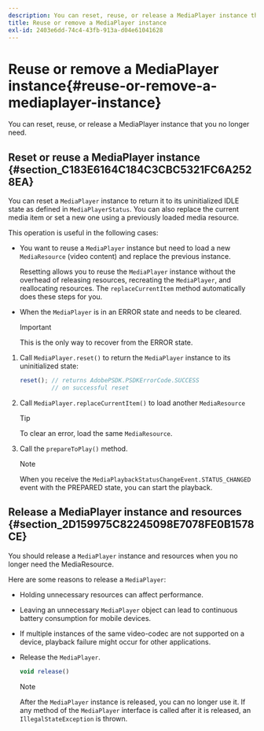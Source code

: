```yaml
---
description: You can reset, reuse, or release a MediaPlayer instance that you no longer need.
title: Reuse or remove a MediaPlayer instance
exl-id: 2403e6dd-74c4-43fb-913a-d04e61041628
---
```

# Reuse or remove a MediaPlayer instance{#reuse-or-remove-a-mediaplayer-instance}

You can reset, reuse, or release a MediaPlayer instance that you no longer need.

## Reset or reuse a MediaPlayer instance {#section_C183E6164C184C3CBC5321FC6A2528EA}

You can reset a `MediaPlayer` instance to return it to its uninitialized IDLE state as defined in `MediaPlayerStatus`. You can also replace the current media item or set a new one using a previously loaded media resource.

This operation is useful in the following cases:

* You want to reuse a `MediaPlayer` instance but need to load a new `MediaResource` (video content) and replace the previous instance.

  Resetting allows you to reuse the `MediaPlayer` instance without the overhead of releasing resources, recreating the `MediaPlayer`, and reallocating resources. The `replaceCurrentItem` method automatically does these steps for you. 

* When the `MediaPlayer` is in an ERROR state and needs to be cleared. 

  >[!IMPORTANT]
  >
  >This is the only way to recover from the ERROR state.

1. Call `MediaPlayer.reset()` to return the `MediaPlayer` instance to its uninitialized state: 

   ```js
   reset(); // returns AdobePSDK.PSDKErrorCode.SUCCESS 
            // on successful reset
   ```

1. Call `MediaPlayer.replaceCurrentItem()` to load another `MediaResource` 

   >[!TIP]
   >
   >To clear an error, load the same `MediaResource`.

1. Call the `prepareToPlay()` method. 

   >[!NOTE]
   >
   >When you receive the `MediaPlaybackStatusChangeEvent.STATUS_CHANGED` event with the PREPARED state, you can start the playback.

## Release a MediaPlayer instance and resources {#section_2D159975C82245098E7078FE0B1578CE}

You should release a `MediaPlayer` instance and resources when you no longer need the MediaResource.

Here are some reasons to release a `MediaPlayer`:

* Holding unnecessary resources can affect performance. 
* Leaving an unnecessary `MediaPlayer` object can lead to continuous battery consumption for mobile devices. 
* If multiple instances of the same video-codec are not supported on a device, playback failure might occur for other applications.

* Release the `MediaPlayer`. 

  ```js
  void release()
  ```

  >[!NOTE]
  >
  >After the `MediaPlayer` instance is released, you can no longer use it. If any method of the `MediaPlayer` interface is called after it is released, an `IllegalStateException` is thrown.
